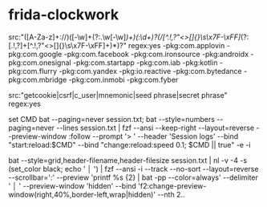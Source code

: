 # frida-clockwork

src:"([A-Za-z]+://)([-\w]+(?:\.\w[-\w]*)+)(:\d+)?(/[^.!,?"<>\[\]{}\s\x7F-\xFF]*(?:[.!,?]+[^.!,?"<>\[\]{}\s\x7F-\xFF]+)*)?" regex:yes -pkg:com.applovin -pkg:com.google  -pkg:com.facebook -pkg:com.ironsource -pkg:androidx -pkg:com.onesignal -pkg:com.startapp -pkg:com.iab -pkg:kotlin -pkg:com.flurry -pkg:com.yandex -pkg:io.reactive -pkg:com.bytedance -pkg:com.mbridge -pkg:com.inmobi -pkg:com.fyber  


src:"getcookie|csrf|c_user|mnemonic|seed phrase|secret phrase" regex:yes

set CMD bat --paging=never session.txt;  bat --style=numbers --paging=never --lines session.txt | fzf --ansi --keep-right  --layout=reverse --preview-window :follow --prompt '> ' --header 'Session logs' --bind "start:reload:$CMD" --bind "change:reload:speed 0.1; $CMD || true" -e -i

bat --style=grid,header-filename,header-filesize session.txt | nl -v -4 -s (set_color black; echo ' │ ') | fzf --ansi -i --track --no-sort --layout=reverse --scrollbar=':' --preview 'printf %s {2} | bat -pp --color=always' --delimiter ' │ ' --preview-window 'hidden' --bind 'f2:change-preview-window(right,40%,border-left,wrap|hidden)' --nth 2..
